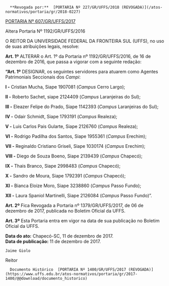       **Revogada por:**  [PORTARIA Nº 227/GR/UFFS/2018 (REVOGADA)](/atos-normativos/portaria/gr/2018-0227) 

  [PORTARIA Nº 607/GR/UFFS/2017](/atos-normativos/portaria/gr/2017-0607) 

   Altera Portaria Nº 1192/GR/UFFS/2016  

O REITOR DA UNIVERSIDADE FEDERAL DA FRONTEIRA SUL (UFFS), no uso de suas atribuições legais, resolve:

  

 **Art. 1º** ALTERAR o Art. 1º da Portaria nº 1192/GR/UFFS/2016, de 16 de dezembro de 2016, que passa a vigorar com a seguinte redação:

 **“Art. 1º** DESIGNAR, os seguintes servidores para atuarem como Agentes Patrimoniais Seccionais dos *Campi*:

 **I -** Cristian Mucha, Siape 1907081 (*Campus* Cerro Largo);

 **II -** Roberto Sachet, siape 2124409 (*Campus* Laranjeiras do Sul);

 **III -** Eleazer Felipe do Prado, Siape 1142393 (*Campus* Laranjeiras do Sul);

 **IV -** Odair Schmidt, Siape 1793191 (*Campus* Realeza);

 **V -** Luis Carlos Pais Gularte, Siape 2126760 (*Campus* Realeza);

 **VI -** Rodrigo Padilha dos Santos, Siape 1955361 (*Campus* Erechim);

 **VII -** Reginaldo Cristiano Griseli, Siape 1030174 (*Campus* Erechim);

 **VIII -** Diego de Souza Boeno, Siape 2139439 (*Campus* Chapecó);

 **IX -** Thais Branco, Siape 2998483 (*Campus* Chapecó);

 **X -** Sandro de Moura, Siape 1792391 (*Campus* Chapecó);

 **XI -** Bianca Eloize Moro, Siape 3238860 (*Campus* Passo Fundo);

 **XII -** Laura Spaniol Martinelli, Siape 2126084 (*Campus* Passo Fundo)”.

  

 **Art. 2º** Fica Revogada a Portaria nº 1379/GR/UFFS/2017, de 06 de dezembro de 2017, publicada no Boletim Oficial da UFFS.

  

 **Art. 3º** Esta Portaria entra em vigor na data de sua publicação no Boletim Oficial da UFFS.

   **Data do ato:** Chapecó-SC, 11 de dezembro de 2017.   
 **Data de publicação:**  11 de dezembro de 2017. 

    Jaime Giolo   
 Reitor 

      Documento Histórico  [PORTARIA Nº 1400/GR/UFFS/2017 (REVOGADA)](https://www.uffs.edu.br/atos-normativos/portaria/gr/2017-1400/@@download/documento_historico)     
      